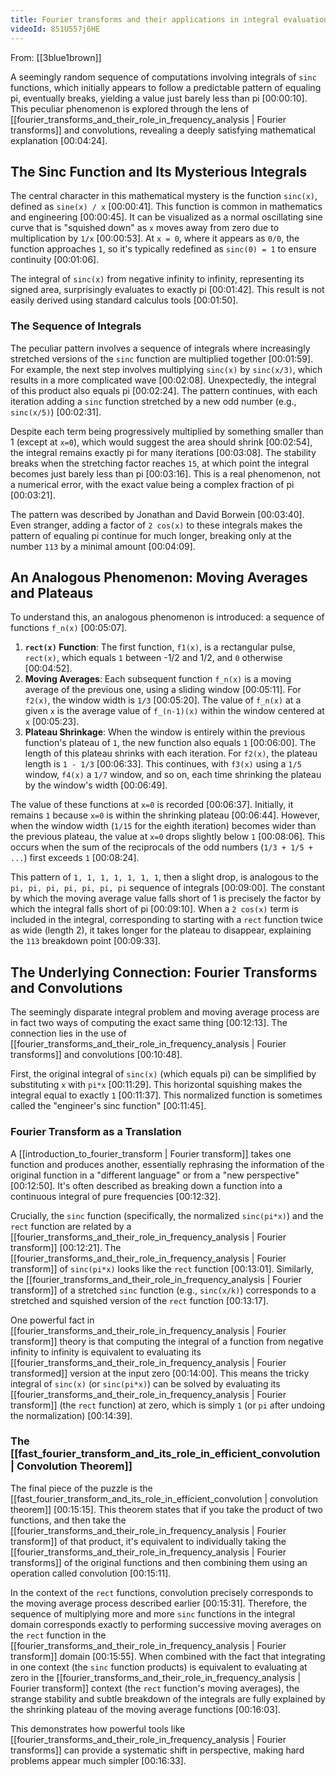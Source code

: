 ```yaml
---
title: Fourier transforms and their applications in integral evaluation
videoId: 851U557j6HE
---
```


From: [[3blue1brown]] <br/> 

A seemingly random sequence of computations involving integrals of `sinc` functions, which initially appears to follow a predictable pattern of equaling pi, eventually breaks, yielding a value just barely less than pi <a class="yt-timestamp" data-t="00:00:10">[00:00:10]</a>. This peculiar phenomenon is explored through the lens of [[fourier_transforms_and_their_role_in_frequency_analysis | Fourier transforms]] and convolutions, revealing a deeply satisfying mathematical explanation <a class="yt-timestamp" data-t="00:04:24">[00:04:24]</a>.

## The Sinc Function and Its Mysterious Integrals

The central character in this mathematical mystery is the function `sinc(x)`, defined as `sine(x) / x` <a class="yt-timestamp" data-t="00:00:41">[00:00:41]</a>. This function is common in mathematics and engineering <a class="yt-timestamp" data-t="00:00:45">[00:00:45]</a>. It can be visualized as a normal oscillating sine curve that is "squished down" as `x` moves away from zero due to multiplication by `1/x` <a class="yt-timestamp" data-t="00:00:53">[00:00:53]</a>. At `x = 0`, where it appears as `0/0`, the function approaches `1`, so it's typically redefined as `sinc(0) = 1` to ensure continuity <a class="yt-timestamp" data-t="00:01:06">[00:01:06]</a>.

The integral of `sinc(x)` from negative infinity to infinity, representing its signed area, surprisingly evaluates to exactly pi <a class="yt-timestamp" data-t="00:01:42">[00:01:42]</a>. This result is not easily derived using standard calculus tools <a class="yt-timestamp" data-t="00:01:50">[00:01:50]</a>.

### The Sequence of Integrals

The peculiar pattern involves a sequence of integrals where increasingly stretched versions of the `sinc` function are multiplied together <a class="yt-timestamp" data-t="00:01:59">[00:01:59]</a>. For example, the next step involves multiplying `sinc(x)` by `sinc(x/3)`, which results in a more complicated wave <a class="yt-timestamp" data-t="00:02:08">[00:02:08]</a>. Unexpectedly, the integral of this product also equals pi <a class="yt-timestamp" data-t="00:02:24">[00:02:24]</a>. The pattern continues, with each iteration adding a `sinc` function stretched by a new odd number (e.g., `sinc(x/5)`) <a class="yt-timestamp" data-t="00:02:31">[00:02:31]</a>.

Despite each term being progressively multiplied by something smaller than 1 (except at `x=0`), which would suggest the area should shrink <a class="yt-timestamp" data-t="00:02:54">[00:02:54]</a>, the integral remains exactly pi for many iterations <a class="yt-timestamp" data-t="00:03:08">[00:03:08]</a>. The stability breaks when the stretching factor reaches `15`, at which point the integral becomes just barely less than pi <a class="yt-timestamp" data-t="00:03:16">[00:03:16]</a>. This is a real phenomenon, not a numerical error, with the exact value being a complex fraction of pi <a class="yt-timestamp" data-t="00:03:21">[00:03:21]</a>.

The pattern was described by Jonathan and David Borwein <a class="yt-timestamp" data-t="00:03:40">[00:03:40]</a>. Even stranger, adding a factor of `2 cos(x)` to these integrals makes the pattern of equaling pi continue for much longer, breaking only at the number `113` by a minimal amount <a class="yt-timestamp" data-t="00:04:09">[00:04:09]</a>.

## An Analogous Phenomenon: Moving Averages and Plateaus

To understand this, an analogous phenomenon is introduced: a sequence of functions `f_n(x)` <a class="yt-timestamp" data-t="00:05:07">[00:05:07]</a>.

1.  **`rect(x)` Function**: The first function, `f1(x)`, is a rectangular pulse, `rect(x)`, which equals `1` between -1/2 and 1/2, and `0` otherwise <a class="yt-timestamp" data-t="00:04:52">[00:04:52]</a>.
2.  **Moving Averages**: Each subsequent function `f_n(x)` is a moving average of the previous one, using a sliding window <a class="yt-timestamp" data-t="00:05:11">[00:05:11]</a>. For `f2(x)`, the window width is `1/3` <a class="yt-timestamp" data-t="00:05:20">[00:05:20]</a>. The value of `f_n(x)` at a given `x` is the average value of `f_(n-1)(x)` within the window centered at `x` <a class="yt-timestamp" data-t="00:05:23">[00:05:23]</a>.
3.  **Plateau Shrinkage**: When the window is entirely within the previous function's plateau of `1`, the new function also equals `1` <a class="yt-timestamp" data-t="00:06:00">[00:06:00]</a>. The length of this plateau shrinks with each iteration. For `f2(x)`, the plateau length is `1 - 1/3` <a class="yt-timestamp" data-t="00:06:33">[00:06:33]</a>. This continues, with `f3(x)` using a `1/5` window, `f4(x)` a `1/7` window, and so on, each time shrinking the plateau by the window's width <a class="yt-timestamp" data-t="00:06:49">[00:06:49]</a>.

The value of these functions at `x=0` is recorded <a class="yt-timestamp" data-t="00:06:37">[00:06:37]</a>. Initially, it remains `1` because `x=0` is within the shrinking plateau <a class="yt-timestamp" data-t="00:06:44">[00:06:44]</a>. However, when the window width (`1/15` for the eighth iteration) becomes wider than the previous plateau, the value at `x=0` drops slightly below `1` <a class="yt-timestamp" data-t="00:08:06">[00:08:06]</a>. This occurs when the sum of the reciprocals of the odd numbers (`1/3 + 1/5 + ...`) first exceeds `1` <a class="yt-timestamp" data-t="00:08:24">[00:08:24]</a>.

This pattern of `1, 1, 1, 1, 1, 1, 1`, then a slight drop, is analogous to the `pi, pi, pi, pi, pi, pi, pi` sequence of integrals <a class="yt-timestamp" data-t="00:09:00">[00:09:00]</a>. The constant by which the moving average value falls short of 1 is precisely the factor by which the integral falls short of pi <a class="yt-timestamp" data-t="00:09:10">[00:09:10]</a>. When a `2 cos(x)` term is included in the integral, corresponding to starting with a `rect` function twice as wide (length 2), it takes longer for the plateau to disappear, explaining the `113` breakdown point <a class="yt-timestamp" data-t="00:09:33">[00:09:33]</a>.

## The Underlying Connection: Fourier Transforms and Convolutions

The seemingly disparate integral problem and moving average process are in fact two ways of computing the exact same thing <a class="yt-timestamp" data-t="00:12:13">[00:12:13]</a>. The connection lies in the use of [[fourier_transforms_and_their_role_in_frequency_analysis | Fourier transforms]] and convolutions <a class="yt-timestamp" data-t="00:10:48">[00:10:48]</a>.

First, the original integral of `sinc(x)` (which equals pi) can be simplified by substituting `x` with `pi*x` <a class="yt-timestamp" data-t="00:11:29">[00:11:29]</a>. This horizontal squishing makes the integral equal to exactly `1` <a class="yt-timestamp" data-t="00:11:37">[00:11:37]</a>. This normalized function is sometimes called the "engineer's sinc function" <a class="yt-timestamp" data-t="00:11:45">[00:11:45]</a>.

### Fourier Transform as a Translation

A [[introduction_to_fourier_transform | Fourier transform]] takes one function and produces another, essentially rephrasing the information of the original function in a "different language" or from a "new perspective" <a class="yt-timestamp" data-t="00:12:50">[00:12:50]</a>. It's often described as breaking down a function into a continuous integral of pure frequencies <a class="yt-timestamp" data-t="00:12:32">[00:12:32]</a>.

Crucially, the `sinc` function (specifically, the normalized `sinc(pi*x)`) and the `rect` function are related by a [[fourier_transforms_and_their_role_in_frequency_analysis | Fourier transform]] <a class="yt-timestamp" data-t="00:12:21">[00:12:21]</a>. The [[fourier_transforms_and_their_role_in_frequency_analysis | Fourier transform]] of `sinc(pi*x)` looks like the `rect` function <a class="yt-timestamp" data-t="00:13:01">[00:13:01]</a>. Similarly, the [[fourier_transforms_and_their_role_in_frequency_analysis | Fourier transform]] of a stretched `sinc` function (e.g., `sinc(x/k)`) corresponds to a stretched and squished version of the `rect` function <a class="yt-timestamp" data-t="00:13:17">[00:13:17]</a>.

One powerful fact in [[fourier_transforms_and_their_role_in_frequency_analysis | Fourier transform]] theory is that computing the integral of a function from negative infinity to infinity is equivalent to evaluating its [[fourier_transforms_and_their_role_in_frequency_analysis | Fourier transformed]] version at the input zero <a class="yt-timestamp" data-t="00:14:00">[00:14:00]</a>. This means the tricky integral of `sinc(x)` (or `sinc(pi*x)`) can be solved by evaluating its [[fourier_transforms_and_their_role_in_frequency_analysis | Fourier transform]] (the `rect` function) at zero, which is simply `1` (or `pi` after undoing the normalization) <a class="yt-timestamp" data-t="00:14:39">[00:14:39]</a>.

### The [[fast_fourier_transform_and_its_role_in_efficient_convolution | Convolution Theorem]]

The final piece of the puzzle is the [[fast_fourier_transform_and_its_role_in_efficient_convolution | convolution theorem]] <a class="yt-timestamp" data-t="00:15:15">[00:15:15]</a>. This theorem states that if you take the product of two functions, and then take the [[fourier_transforms_and_their_role_in_frequency_analysis | Fourier transform]] of that product, it's equivalent to individually taking the [[fourier_transforms_and_their_role_in_frequency_analysis | Fourier transforms]] of the original functions and then combining them using an operation called convolution <a class="yt-timestamp" data-t="00:15:11">[00:15:11]</a>.

In the context of the `rect` functions, convolution precisely corresponds to the moving average process described earlier <a class="yt-timestamp" data-t="00:15:31">[00:15:31]</a>. Therefore, the sequence of multiplying more and more `sinc` functions in the integral domain corresponds exactly to performing successive moving averages on the `rect` function in the [[fourier_transforms_and_their_role_in_frequency_analysis | Fourier transform]] domain <a class="yt-timestamp" data-t="00:15:55">[00:15:55]</a>. When combined with the fact that integrating in one context (the `sinc` function products) is equivalent to evaluating at zero in the [[fourier_transforms_and_their_role_in_frequency_analysis | Fourier transform]] context (the `rect` function's moving averages), the strange stability and subtle breakdown of the integrals are fully explained by the shrinking plateau of the moving average functions <a class="yt-timestamp" data-t="00:16:03">[00:16:03]</a>.

This demonstrates how powerful tools like [[fourier_transforms_and_their_role_in_frequency_analysis | Fourier transforms]] can provide a systematic shift in perspective, making hard problems appear much simpler <a class="yt-timestamp" data-t="00:16:33">[00:16:33]</a>.